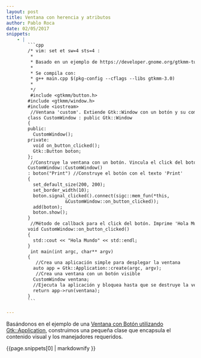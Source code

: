 ```yaml
---
layout: post
title: Ventana con herencia y atributos
author: Pablo Roca
date: 02/05/2017
snippets: 
    - |
        ```cpp
        /* vim: set et sw=4 sts=4 :
         *
         * Basado en un ejemplo de https://developer.gnome.org/gtkmm-tutorial/stable/sec-helloworld.html.en
         *
         * Se compila con:
         * g++ main.cpp $(pkg-config --cflags --libs gtkmm-3.0)
         *
         */
         #include <gtkmm/button.h>
        #include <gtkmm/window.h>
        #include <iostream>
         //Ventana 'custom'. Extiende Gtk::Window con un botón y su comportamiento
        class CustomWindow : public Gtk::Window
        {
        public:
          CustomWindow();
        private:
          void on_button_clicked();
          Gtk::Button boton;
        };
         //Construye la ventana con un botón. Vincula el click del botón con su callback
        CustomWindow::CustomWindow()
        : boton("Print") //Construye el botón con el texto 'Print'
        {
          set_default_size(200, 200);
          set_border_width(10);
          boton.signal_clicked().connect(sigc::mem_fun(*this,
                      &CustomWindow::on_button_clicked));
          add(boton);
          boton.show();
        }
         //Método de callback para el click del botón. Imprime 'Hola Mundo'
        void CustomWindow::on_button_clicked()
        {
          std::cout << "Hola Mundo" << std::endl;
        }
         int main(int argc, char** argv)
        {
           //Crea una aplicación simple para desplegar la ventana
          auto app = Gtk::Application::create(argc, argv);
           //Crea una ventana con un botón visible
          CustomWindow ventana;
          //Ejecuta la aplicación y bloquea hasta que se destruye la ventana
          return app->run(ventana);
        }
        ```

---
```

<div class="entry-content">
						<p>Basándonos en el ejemplo de una <a title="Ventana gtkmm utilizando Application" href="/2017/05/02/Ventana-gtkmm-utilizando-Application.html">Ventana con Botón utilizando Gtk::Application</a>, construimos una pequeña clase que encapsula el contenido visual y los manejadores requeridos.</p>
<div><div>{{page.snippets[0] | markdownify }}</div></div>
											</div>
